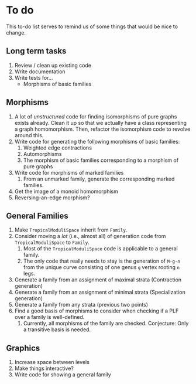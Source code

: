 # To do

This to-do list serves to remind us of some things that would be nice to change.

## Long term tasks
1. Review / clean up existing code
2. Write documentation
3. Write tests for...
    - Morphisms of basic families

## Morphisms

1. A lot of *unstructured* code for finding isomorphisms of pure graphs exists already. Clean it up so that we actually 
have a class representing a graph homomorphism. Then, refactor the isomorphism code to revolve around this.
2. Write code for generating the following morphisms of basic families:
    1. Weighted edge contractions
    2. Automorphisms
    3. The morphism of basic families corresponding to a morphism of pure graphs
3. Write code for morphisms of marked families
    1. From an unmarked family, generate the corresponding marked families.
4. Get the image of a monoid homomorphism
5. Reversing-an-edge morphism?

## General Families

1. Make `TropicalModuliSpace` inherit from `Family`.
2. Consider moving a *lot* (i.e., almost all) of generation code from `TropicalModuliSpace` to `Family`.
    1. Most of the `TropicalModuliSpace` code is applicable to a general family.
    2. The only code that really needs to stay is the generation of `M-g-n` from the unique curve consisting of one
    genus `g` vertex rooting `n` legs.
3. Generate a family from an assignment of maximal strata (Contraction generation)
4. Generate a family from an assignment of minimal strata (Specialization generation)
5. Generate a family from any strata (previous two points)
6. Find a good basis of morphisms to consider when checking if a PLF over a family is well-defined.
    1. Currently, all morphisms of the family are checked. Conjecture: Only a transitive basis is needed.

## Graphics

1. Increase space between levels
2. Make things interactive?
3. Write code for showing a general family
